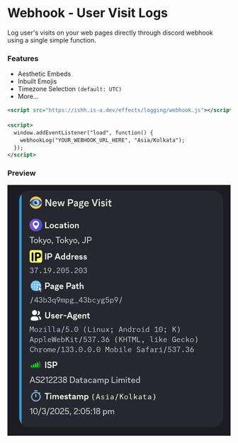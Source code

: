 # Webhook - User Visit Logs
Log user's visits on your web pages directly through discord webhook using a single simple function.

### Features 
- Aesthetic Embeds
- Inbuilt Emojis
- Timezone Selection `(default: UTC)`
- More...

```xml
<script src="https://ishh.is-a.dev/effects/logging/webhook.js"></script>  

<script>  
  window.addEventListener("load", function() {  
    webhookLog("YOUR_WEBHOOK_URL_HERE", "Asia/Kolkata");  
  });  
</script>
```
### Preview 
<img src="preview.png"
     alt="Preview"
     style="float: left; margin-right: 10px;" />
